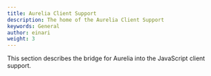 ```yaml
---
title: Aurelia Client Support
description: The home of the Aurelia Client Support
keywords: General
author: einari
weight: 3
---
```


This section describes the bridge for Aurelia into the JavaScript client support.